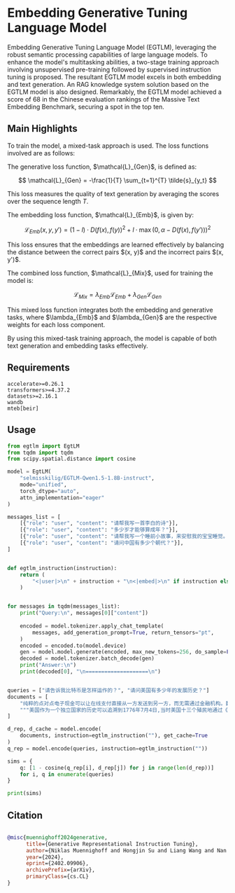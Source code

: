 # Embedding Generative Tuning Language Model

Embedding Generative Tuning Language Model (EGTLM), leveraging the robust semantic processing capabilities of large language models. To enhance the model's multitasking abilities, a two-stage training approach involving unsupervised pre-training followed by supervised instruction tuning is proposed. The resultant EGTLM model excels in both embedding and text generation. An RAG knowledge system solution based on the EGTLM model is also designed. Remarkably, the EGTLM model achieved a score of 68 in the Chinese evaluation rankings of the Massive Text Embedding Benchmark, securing a spot in the top ten. 

## Main Highlights

To train the model, a mixed-task approach is used. The loss functions involved are as follows:

The generative loss function, $\mathcal{L}_{Gen}\$, is defined as:

$$
\mathcal{L}_{Gen} = -\frac{1}{T} \sum_{t=1}^{T} \tilde{s}_{y_t}
$$

This loss measures the quality of text generation by averaging the scores over the sequence length $T$.

The embedding loss function, $\mathcal{L}_{Emb}\$, is given by:

$$
\mathcal{L}_{Emb}(x, y, y') = (1 - l) \cdot D(f(x), f(y))^2 + l \cdot \max\left(0, \alpha - D(f(x), f(y'))\right)^2
$$

This loss ensures that the embeddings are learned effectively by balancing the distance between the correct pairs $(x, y)\$ and the incorrect pairs $(x, y')\$.

The combined loss function, $\mathcal{L}_{Mix}\$, used for training the model is:

$$
\mathcal{L}_{Mix}=\lambda_{Emb}\mathcal{L}_{Emb}+\lambda_{Gen}\mathcal{L}_{Gen}
$$

This mixed loss function integrates both the embedding and generative tasks, where $\lambda_{Emb}\$ and $\lambda_{Gen}\$ are the respective weights for each loss component.

By using this mixed-task training approach, the model is capable of both text generation and embedding tasks effectively.

## Requirements
```
accelerate>=0.26.1
transformers>=4.37.2
datasets>=2.16.1
wandb
mteb[beir]
```

## Usage 


```python
from egtlm import EgtLM
from tqdm import tqdm
from scipy.spatial.distance import cosine

model = EgtLM(
    "selmisskilig/EGTLM-Qwen1.5-1.8B-instruct",
    mode="unified",
    torch_dtype="auto",
    attn_implementation="eager"
)

messages_list = [
    [{"role": "user", "content": "请帮我写一首李白的诗"}],
    [{"role": "user", "content": "多少岁才能够算成年？"}],
    [{"role": "user", "content": "请帮我写一个睡前小故事，来安慰我的宝宝睡觉。"}],
    [{"role": "user", "content": "请问中国有多少个朝代？"}],
]


def egtlm_instruction(instruction):
    return (
        "<|user|>\n" + instruction + "\n<|embed|>\n" if instruction else "<|embed|>\n"
    )


for messages in tqdm(messages_list):
    print("Query:\n", messages[0]["content"])
    
    encoded = model.tokenizer.apply_chat_template(
        messages, add_generation_prompt=True, return_tensors="pt",
    )
    encoded = encoded.to(model.device)
    gen = model.model.generate(encoded, max_new_tokens=256, do_sample=False)
    decoded = model.tokenizer.batch_decode(gen)
    print("Answer:\n")
    print(decoded[0], "\n====================\n")


queries = ["请告诉我比特币是怎样运作的？", "请问美国有多少年的发展历史？"]
documents = [
    "纯粹的点对点电子现金可以让在线支付直接从一方发送到另一方，而无需通过金融机构。数字签名提供了部分解决方案，但如果仍然需要一个可信的第三方来防止双重消费，则会失去主要的好处。我们提出了一种利用点对点网络解决双重消费问题的方案。网络通过将交易散列到一个持续的基于散列的工作证明链中来为交易打上时间戳，这样就形成了一个记录，如果不重做工作证明，就无法更改该记录。最长的链不仅可以证明所见证的事件顺序，还可以证明它来自最大的 CPU 能力池。只要大部分 CPU 能力由不合作攻击网络的节点控制，它们就能生成最长的链，并超越攻击者。网络本身的结构要求极低。信息在尽最大努力的基础上进行广播，节点可以随意离开和重新加入网络，并接受最长的工作证明链作为它们离开时发生的事情的证明。",
    """美国作为一个独立国家的历史可以追溯到1776年7月4日,当时美国十三个殖民地通过《独立宣言》正式脱离英国统治,宣布独立。因此,从1776年独立宣言签署算起,到2023年,美利坚合众国已经有247年的历史。不过,如果从欧洲人最早在北美洲定居开始算起,美国的历史可以追溯到1607年,当时英国人在今日维尔jinnia州的詹姆斯敦建立了第一个永久性英国殖民地。从1607年算起,到2023年,美国的历史已经超过415年了。当然,在欧洲人到来之前,北美洲大陆上已经有众多印第安人部落生活了数千年。所以从更广阔的视角来看,美国这片土地上的人类历史可以追溯到更加悠久的时期。总的来说,作为一个国家,美国有247年的独立历史;作为一片土地上的人类文明,美国的历史可以追溯到早于欧洲人到来的印第安人时期,时间跨度超过數千年。""",
]

d_rep, d_cache = model.encode(
    documents, instruction=egtlm_instruction(""), get_cache=True
)
q_rep = model.encode(queries, instruction=egtlm_instruction(""))

sims = {
    q: [1 - cosine(q_rep[i], d_rep[j]) for j in range(len(d_rep))]
    for i, q in enumerate(queries)
}

print(sims)
```

## Citation

```bibtex

@misc{muennighoff2024generative,
      title={Generative Representational Instruction Tuning}, 
      author={Niklas Muennighoff and Hongjin Su and Liang Wang and Nan Yang and Furu Wei and Tao Yu and Amanpreet Singh and Douwe Kiela},
      year={2024},
      eprint={2402.09906},
      archivePrefix={arXiv},
      primaryClass={cs.CL}
}

```
